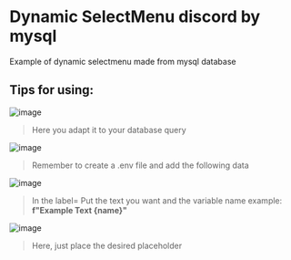# Dynamic SelectMenu discord by mysql

Example of dynamic selectmenu made from mysql database

## Tips for using:

![image](https://github.com/MikaelRegetz10/Dynamic-SelectMenu-discord/assets/127456294/97672769-8d78-4f0f-b331-53e9d6631b8b)
> Here you adapt it to your database query


![image](https://github.com/MikaelRegetz10/Dynamic-SelectMenu-discord/assets/127456294/aaf8df41-bc67-48e9-bf18-f03667e5b451)
> Remember to create a .env file and add the following data


![image](https://github.com/MikaelRegetz10/Dynamic-SelectMenu-discord/assets/127456294/37390c25-fd45-4263-adf2-0d511e39a9c0)
> In the label= Put ​​the text you want and the variable name example: **f"Example Text {name}"**

![image](https://github.com/MikaelRegetz10/Dynamic-SelectMenu-discord/assets/127456294/d7d92856-7ca3-4640-9eba-8a1ee1dce063)
> Here, just place the desired placeholder


